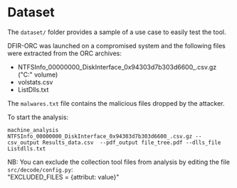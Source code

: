 
# Dataset

The `dataset/` folder provides a sample of a use case to easily test the tool.

DFIR-ORC was launched on a compromised system and the following files were extracted from the ORC archives:
* NTFSInfo_00000000_DiskInterface_0x94303d7b303d6600_.csv.gz ("C:\" volume)
* volstats.csv
* ListDlls.txt

The `malwares.txt` file contains the malicious files dropped by the attacker.

To start the analysis:
```
machine_analysis NTFSInfo_00000000_DiskInterface_0x94303d7b303d6600_.csv.gz --csv_output Results_data.csv  --pdf_output file_tree.pdf --dlls_file Listdlls.txt 
```


NB: You can exclude the collection tool files from analysis by editing the file `src/decode/config.py`:  
"EXCLUDED_FILES = {attribut: value}"